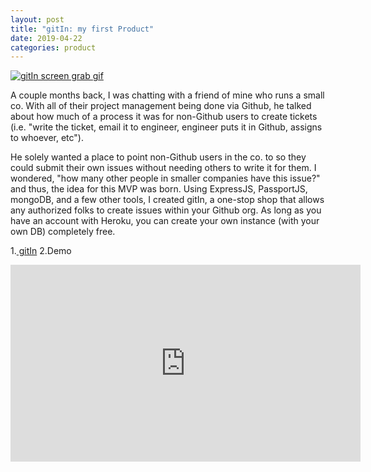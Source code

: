 ```yaml
---
layout: post
title: "gitIn: my first Product"
date: 2019-04-22
categories: product
---
```


[![gitIn screen grab gif](../../../../images/gitin.gif)](https://gitin.dev/ "gitIn")

A couple months back, I was chatting with a friend of mine who runs a small co. With all of their project management being done via Github, he talked about how much of a process it was for non-Github users to create tickets (i.e. "write the ticket, email it to engineer, engineer puts it in Github, assigns to whoever, etc").

He solely wanted a place to point non-Github users in the co. to so they could submit their own issues without needing others to write it for them. I wondered, "how many other people in smaller companies have this issue?" and thus, the idea for this MVP was born. Using ExpressJS, PassportJS, mongoDB, and a few other tools, I created gitIn, a one-stop shop that allows any authorized folks to create issues within your Github org. As long as you have an account with Heroku, you can create your own instance (with your own DB) completely free.

1.[ gitIn](https://gitin.dev/)
2.Demo

<iframe width="560" height="315" src="https://www.youtube.com/embed/swdKy-Pip3U" frameborder="0" allow="accelerometer; autoplay; encrypted-media; gyroscope; picture-in-picture" allowfullscreen></iframe>
